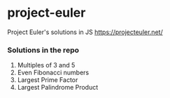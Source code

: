 # project-euler

Project Euler's solutions in JS https://projecteuler.net/

### Solutions in the repo

1. Multiples of 3 and 5
2. Even Fibonacci numbers
3. Largest Prime Factor
4. Largest Palindrome Product
